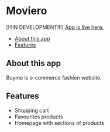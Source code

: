 # Moviero
[!!!IN DEVELOPMENT!!!]
[App is live here.](https://jakub-bartoszek.github.io/Buyme/)

- [About this app](#about-this-app)
- [Features](#features)

## About this app
Buyme is e-commerce fashion website.

## Features
- Shopping cart
- Favourites products
- Homepage with sections of products
